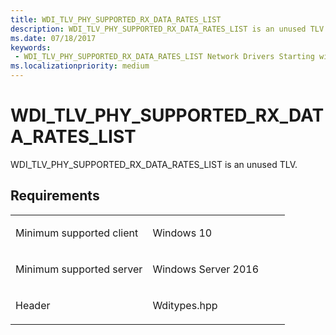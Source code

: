 ```yaml
---
title: WDI_TLV_PHY_SUPPORTED_RX_DATA_RATES_LIST
description: WDI_TLV_PHY_SUPPORTED_RX_DATA_RATES_LIST is an unused TLV.
ms.date: 07/18/2017
keywords:
 - WDI_TLV_PHY_SUPPORTED_RX_DATA_RATES_LIST Network Drivers Starting with Windows Vista
ms.localizationpriority: medium
---
```


# WDI\_TLV\_PHY\_SUPPORTED\_RX\_DATA\_RATES\_LIST


WDI\_TLV\_PHY\_SUPPORTED\_RX\_DATA\_RATES\_LIST is an unused TLV.

Requirements
------------

<table>
<colgroup>
<col width="50%" />
<col width="50%" />
</colgroup>
<tbody>
<tr class="odd">
<td><p>Minimum supported client</p></td>
<td><p>Windows 10</p></td>
</tr>
<tr class="even">
<td><p>Minimum supported server</p></td>
<td><p>Windows Server 2016</p></td>
</tr>
<tr class="odd">
<td><p>Header</p></td>
<td>Wditypes.hpp</td>
</tr>
</tbody>
</table>

 

 




